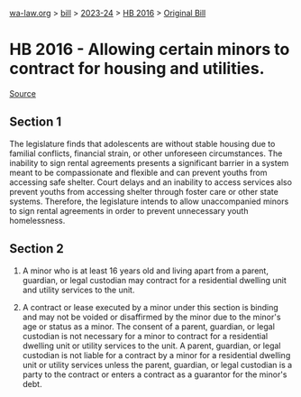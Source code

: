 [wa-law.org](/) > [bill](/bill/) > [2023-24](/bill/2023-24/) > [HB 2016](/bill/2023-24/hb/2016/) > [Original Bill](/bill/2023-24/hb/2016/1/)

# HB 2016 - Allowing certain minors to contract for housing and utilities.

[Source](http://lawfilesext.leg.wa.gov/biennium/2023-24/Pdf/Bills/House%20Bills/2016.pdf)

## Section 1
The legislature finds that adolescents are without stable housing due to familial conflicts, financial strain, or other unforeseen circumstances. The inability to sign rental agreements presents a significant barrier in a system meant to be compassionate and flexible and can prevent youths from accessing safe shelter. Court delays and an inability to access services also prevent youths from accessing shelter through foster care or other state systems. Therefore, the legislature intends to allow unaccompanied minors to sign rental agreements in order to prevent unnecessary youth homelessness.

## Section 2
1. A minor who is at least 16 years old and living apart from a parent, guardian, or legal custodian may contract for a residential dwelling unit and utility services to the unit.

2. A contract or lease executed by a minor under this section is binding and may not be voided or disaffirmed by the minor due to the minor's age or status as a minor. The consent of a parent, guardian, or legal custodian is not necessary for a minor to contract for a residential dwelling unit or utility services to the unit. A parent, guardian, or legal custodian is not liable for a contract by a minor for a residential dwelling unit or utility services unless the parent, guardian, or legal custodian is a party to the contract or enters a contract as a guarantor for the minor's debt.

